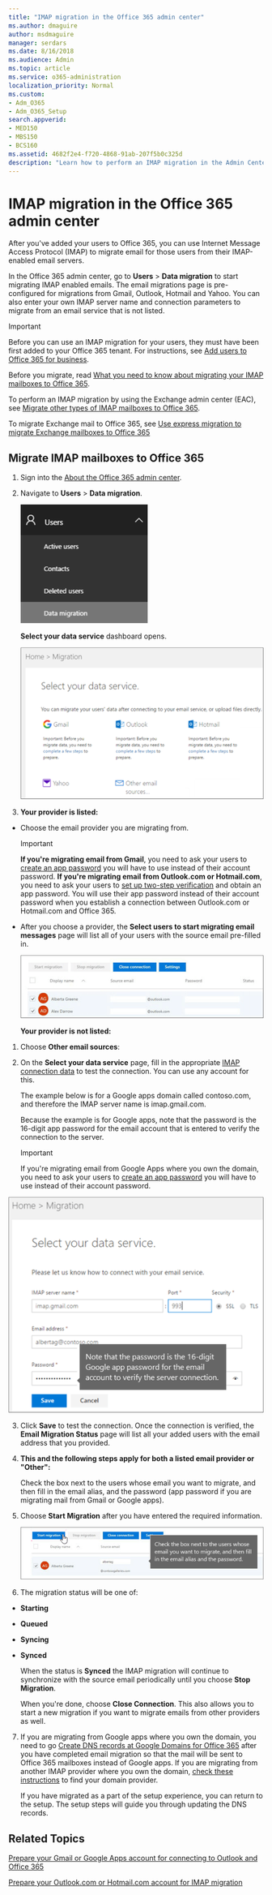 ```yaml
---
title: "IMAP migration in the Office 365 admin center"
ms.author: dmaguire
author: msdmaguire
manager: serdars
ms.date: 8/16/2018
ms.audience: Admin
ms.topic: article
ms.service: o365-administration
localization_priority: Normal
ms.custom:
- Adm_O365
- Adm_O365_Setup
search.appverid:
- MED150
- MBS150
- BCS160
ms.assetid: 4682f2e4-f720-4868-91ab-207f5b0c325d
description: "Learn how to perform an IMAP migration in the Admin Center preview."
---
```


# IMAP migration in the Office 365 admin center

After you've added your users to Office 365, you can use Internet Message Access Protocol (IMAP) to migrate email for those users from their IMAP-enabled email servers.
  
In the Office 365 admin center, go to **Users** \> **Data migration** to start migrating IMAP enabled emails. The email migrations page is pre-configured for migrations from Gmail, Outlook, Hotmail and Yahoo. You can also enter your own IMAP server name and connection parameters to migrate from an email service that is not listed. 
  
> [!IMPORTANT]
> Before you can use an IMAP migration for your users, they must have been first added to your Office 365 tenant. For instructions, see [Add users to Office 365 for business](https://support.office.com/article/435ccec3-09dd-4587-9ebd-2f3cad6bc2bc.aspx). 
  
Before you migrate, read [What you need to know about migrating your IMAP mailboxes to Office 365](migrating-imap-mailboxes.md).
  
To perform an IMAP migration by using the Exchange admin center (EAC), see [Migrate other types of IMAP mailboxes to Office 365](migrate-other-types-of-imap-mailboxes.md).
  
To migrate Exchange mail to Office 365, see [Use express migration to migrate Exchange mailboxes to Office 365](../use-minimal-hybrid-to-quickly-migrate.md)
  
## Migrate IMAP mailboxes to Office 365
<a name="BK_migrate"> </a>

1. Sign into the [About the Office 365 admin center](https://support.office.com/article/758befc4-0888-4009-9f14-0d147402fd23).
    
2. Navigate to **Users** \> **Data migration**.
    
    ![Data migration dashboard](../media/3831edd8-1781-4f05-85c5-3796f4658cee.png)
  
    **Select your data service** dashboard opens. 
    
    ![Select your email service](../media/f0c92829-d849-4a26-9d38-1fce1bde616e.png)
  
3. **Your provider is listed:**
    
  - Choose the email provider you are migrating from.
    
    > [!IMPORTANT]
    > **If you're migrating email from Gmail**, you need to ask your users to [create an app password](prepare-gmail-or-g-suite-accounts.md) you will have to use instead of their account password. **If you're migrating email from Outlook.com or Hotmail.com**, you need to ask your users to [set up two-step verification](migrating-your-outlook-com-account.md) and obtain an app password. You will use their app password instead of their account password when you establish a connection between Outlook.com or Hotmail.com and Office 365. 
  
  - After you choose a provider, the **Select users to start migrating email messages** page will list all of your users with the source email pre-filled in. 
    
    ![All your users are listed with the email pre-filled in](../media/bbe69914-25da-4e26-880e-e0257f0ccba2.png)
  
    **Your provider is not listed:**
    
1. Choose **Other email sources**:
    
2. On the **Select your data service** page, fill in the appropriate [IMAP connection data](setting-up-your-imap-server-connection.md) to test the connection. You can use any account for this. 
    
    The example below is for a Google apps domain called contoso.com, and therefore the IMAP server name is imap.gmail.com.
    
    Because the example is for Google apps, note that the password is the 16-digit app password for the email account that is entered to verify the connection to the server.
    
    > [!IMPORTANT]
    > If you're migrating email from Google Apps where you own the domain, you need to ask your users to [create an app password](prepare-gmail-or-g-suite-accounts.md) you will have to use instead of their account password. 
  
![Fill in IMAP server information and account info to connect](../media/313a395b-0767-4433-be28-7db3caa7e4d5.png)
  
3. Click **Save** to test the connection. Once the connection is verified, the **Email Migration Status** page will list all your added users with the email address that you provided. 
    
4. **This and the following steps apply for both a listed email provider or "Other":**
    
    Check the box next to the users whose email you want to migrate, and then fill in the email alias, and the password (app password if you are migrating mail from Gmail or Google apps).
    
5. Choose **Start Migration** after you have entered the required information. 
    
    ![Choose Start Migration](../media/c820e755-42b4-4a78-9c09-6f2135d7d7da.png)
  
6. The migration status will be one of:
    
  - **Starting**
    
  - **Queued**
    
  - **Syncing**
    
  - **Synced**
    
    When the status is **Synced** the IMAP migration will continue to synchronize with the source email periodically until you choose **Stop Migration**.
    
    When you're done, choose **Close Connection**. This also allows you to start a new migration if you want to migrate emails from other providers as well.
    
7. If you are migrating from Google apps where you own the domain, you need to go [Create DNS records at Google Domains for Office 365](https://support.office.com/article/0db29490-2612-48bc-9b77-1862e7a41a8c) after you have completed email migration so that the mail will be sent to Office 365 mailboxes instead of Google apps. If you are migrating from another IMAP provider where you own the domain, [check these instructions](https://support.office.com/article/b0f3fdca-8a80-4e8e-9ef3-61e8a2a9ab23.aspx) to find your domain provider. 
    
    If you have migrated as a part of the setup experience, you can return to the setup. The setup steps will guide you through updating the DNS records.
    
## Related Topics
<a name="BK_migrate"> </a>

[Prepare your Gmail or Google Apps account for connecting to Outlook and Office 365](prepare-gmail-or-g-suite-accounts.md)
  
[Prepare your Outlook.com or Hotmail.com account for IMAP migration](migrating-your-outlook-com-account.md)
  

